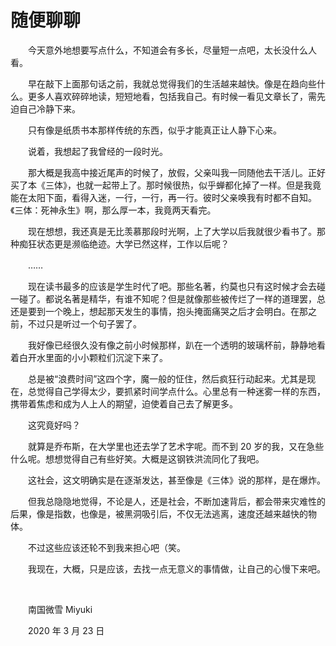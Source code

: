 # 随便聊聊

　　今天意外地想要写点什么，不知道会有多长，尽量短一点吧，太长没什么人看。

　　早在敲下上面那句话之前，我就总觉得我们的生活越来越快。像是在趋向些什么。更多人喜欢碎碎地读，短短地看，包括我自己。有时候一看见文章长了，需先迫自己冷静下来。

　　只有像是纸质书本那样传统的东西，似乎才能真正让人静下心来。

　　说着，我想起了我曾经的一段时光。

　　那大概是我高中接近尾声的时候了，放假，父亲叫我一同随他去干活儿。正好买了本《三体》，也就一起带上了。那时候很热，似乎蝉都化掉了一样。但是我竟能在太阳下面，看得入迷，一行，一行，再一行。彼时父亲唤我有时都不自知。《三体：死神永生》啊，那么厚一本，我竟两天看完。

　　现在想想，我还真是无比羡慕那段时光啊，上了大学以后我就很少看书了。那种痴狂状态更是濒临绝迹。大学已然这样，工作以后呢？

　　……

　　现在读书最多的应该是学生时代了吧。那些名著，约莫也只有这时候才会去碰一碰了。都说名著是精华，有谁不知呢？但是就像那些被传烂了一样的道理罢，总还是要到一个晚上，想起那天发生的事情，抱头掩面痛哭之后才会明白。在那之前，不过只是听过一个句子罢了。

　　我好像已经很久没有像之前小时候那样，趴在一个透明的玻璃杯前，静静地看着白开水里面的小小颗粒们沉淀下来了。

　　总是被“浪费时间”这四个字，魔一般的怔住，然后疯狂行动起来。尤其是现在，总觉得自己学得太少，要抓紧时间学点什么。心里总有一种迷雾一样的东西，携带着焦虑和成为人上人的期望，迫使着自己去了解更多。

　　这究竟好吗？

　　就算是乔布斯，在大学里也还去学了艺术字呢。而不到 20 岁的我，又在急些什么呢。想想觉得自己有些好笑。大概是这钢铁洪流同化了我吧。

　　这社会，这文明确实是在逐渐发达，甚至像是《三体》说的那样，是在爆炸。

　　但我总隐隐地觉得，不论是人，还是社会，不断加速背后，都会带来灾难性的后果，像是指数，也像是，被黑洞吸引后，不仅无法逃离，速度还越来越快的物体。

　　不过这些应该还轮不到我来担心吧（笑。

　　我现在，大概，只是应该，去找一点无意义的事情做，让自己的心慢下来吧。

<br>

　　南国微雪 Miyuki

　　2020 年 3 月 23 日